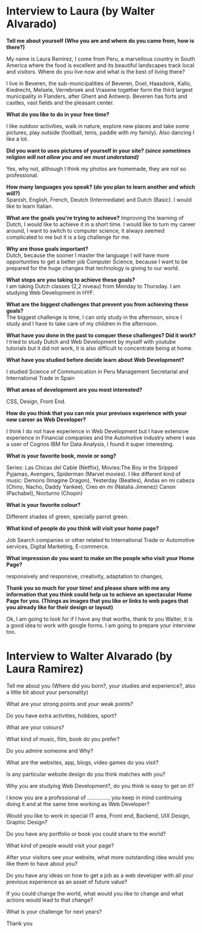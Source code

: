 # Interview to Laura (by Walter Alvarado)

**Tell me about yourself (Who you are and where do you came from, how is there?)**

My name is Laura Ramirez, I come from Peru, a marvellous country in South America where the food is excellent and its beautiful landscapes track local and visitors.
Where do you live now and what is the best of living there?

I live in Beveren, the sub-municipalities of Beveren, Doel, Haasdonk, Kallo, Kiedrecht, Melsele, Verrebroek and Vrasene together form the third largest municipality in Flanders, after Ghent and Antwerp.
Beveren has forts and castles, vast fields and the pleasant center.

**What do you like to do in your free time?**

I like outdoor activities, walk in nature, explore new places and take some pictures, play outside (football, tenis, paddle with my family).
Also dancing I like a lot.

__Did you want to uses pictures of yourself in your site? *(since sometimes religion will not allow you and we must understand)*__

Yes, why not, although I think my photos are homemade, they are not so professional.

__How many languages you speak? (do you plan to learn another and which will?)__   
Spanish, English, French, Deutch (Intermediate) and Dutch (Basic).
I would like to learn Italian.

**What are the goals you're trying to achieve?**
Improving the learning of Dutch, I would like to achieve it in a short time.
I would like to turn my career around, I want to switch to computer science, it always seemed complicated to me but it is a big challenge for me.

**Why are those goals important?**  
Dutch, because the sooner I master the language I will have more opportunities to get a better job
Computer Science, because I want to be prepared for the huge changes that technology is giving to our world.

**What steps are you taking to achieve these goals?**  
I am taking Dutch classes (2,2 niveau) from Monday to Thursday.
I am studying Web Development in HYF.

**What are the biggest challenges that prevent you from achieving these goals?**  
The biggest challenge is time, I can only study in the afternoon, since I study and I have to take care of my children in the afternoon.

**What have you done in the past to conquer these challenges? Did it work?**  
I tried to study Dutch and Web Development by myself with youtube tutorials but it did not work, it is also difficult to concentrate being at home.

**What have you studied before decide learn about Web Development?**

I studied Science of Communication in Peru
Management Secretarial and International Trade in Spain

**What areas of development are you most interested?**

CSS, Design, Front End.

**How do you think that you can mix your previuos experience with your new career as Web Developer?**

I think I do not have experience in Web Development but I have extensive experience in Financial companies and the Automotive industry where I was a user of Cognos IBM for Data Analysis, I found it super interesting.

**What is your favorite book, movie or song?**  

Series: Las Chicas del Cable (Netflix), Movies:The Boy in the Sripped Pyjamas, Avengers, Spiderman (Marvel movies).
I like different kind of music:
Demons (Imagine Dragon),
Yesterday (Beatles),
Andas en mi cabeza (Chino, Nacho, Daddy Yankee),
Creo en mi (Natalia Jimenez)
Canon (Pachabel),
Nocturno (Chopin)

**What is your favorite colour?**

Different shades of green, specially parrot green.

**What kind of people do you think will visit your home page?**

Job Search companies or other related to International Trade or Automotive services, Digital Marketing, E-commerce.

**What impression do you want to make on the people who visit your Home Page?**

responsively and responsive, creativity, adaptation to changes,

**Thank you so much for your time! and please share with me any information that you think could help us to achieve an spectacular Home Page for you. (Things as images that you like or links to web pages that you already like for their design or layout)**

Ok, I am going to look for if I have any that worths, thank to you Walter, it is a good idea to work with google forms. I am going to prepare your interview too.



# Interview to Walter Alvarado (by Laura Ramirez)
Tell me about you (Where did you born?,  your studies and experience?, also a little bit about your personality)

What are your strong points and your weak points?

Do you have extra activities, hobbies, sport?

What are your colours?

What kind of music, film,  book do you prefer?

Do you admire someone and Why?

What are the websites,  app, blogs, video games do you visit?

Is any particular website design do you think matches with you?

Why you are studying Web Development?,  do you think is easy to get on it?

I know you are a professional of …………..,  you keep in mind continuing doing it and at the same time working as Web Developer?

Would you like to work in special IT area,  Front end,  Backend,  UIX Design,  Graphic Design?

Do you have any portfolio or book you could share to the world?

What kind of people would visit your page?

After your visitors see your website, what more outstanding idea would you like them to have about you?

Do you have any ideas on how to get a job as a web developer with all your  previous experience as an asset of future value?

If you could change the world, what would you like to change and what actions would lead to that change?

What is your challenge for next years?

Thank you
